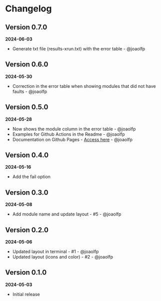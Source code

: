 # Changelog

## Version 0.7.0
**2024-06-03**

- Generate txt file (results-xrun.txt) with the error table - @joaolfp

## Version 0.6.0
**2024-05-30**

- Correction in the error table when showing modules that did not have faults - @joaolfp

## Version 0.5.0
**2024-05-28**

- Now shows the module column in the error table - @joaolfp
- Examples for Github Actions in the Readme - @joaolfp
- Documentation on Github Pages - [Access here](https://heroesofcode.github.io/xrun/) - @joaolfp

## Version 0.4.0
**2024-05-16**

- Add the fail option

## Version 0.3.0
**2024-05-08**

- Add module name and update layout - #5 - @joaolfp

## Version 0.2.0
**2024-05-06**

- Updated layout in terminal - #1 - @joaolfp
- Updated layout (icons and color) - #2 - @joaolfp

## Version 0.1.0
**2024-05-03**

- Initial release